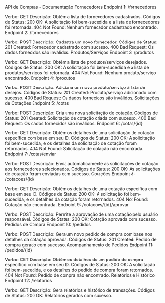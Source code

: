 API de Compras - Documentação
Fornecedores
Endpoint 1: /fornecedores

Verbo: GET
Descrição: Obtém a lista de fornecedores cadastrados.
Códigos de Status:
200 OK: A solicitação foi bem-sucedida e a lista de fornecedores foi retornada.
404 Not Found: Nenhum fornecedor cadastrado encontrado.
Endpoint 2: /fornecedores

Verbo: POST
Descrição: Cadastra um novo fornecedor.
Códigos de Status:
201 Created: Fornecedor cadastrado com sucesso.
400 Bad Request: Os dados fornecidos são inválidos.
Produtos/Serviços
Endpoint 3: /produtos

Verbo: GET
Descrição: Obtém a lista de produtos/serviços desejados.
Códigos de Status:
200 OK: A solicitação foi bem-sucedida e a lista de produtos/serviços foi retornada.
404 Not Found: Nenhum produto/serviço encontrado.
Endpoint 4: /produtos

Verbo: POST
Descrição: Adiciona um novo produto/serviço à lista de desejos.
Códigos de Status:
201 Created: Produto/serviço adicionado com sucesso.
400 Bad Request: Os dados fornecidos são inválidos.
Solicitações de Cotações
Endpoint 5: /cotas

Verbo: POST
Descrição: Cria uma nova solicitação de cotação.
Códigos de Status:
201 Created: Solicitação de cotação criada com sucesso.
400 Bad Request: Os dados fornecidos são inválidos.
Endpoint 6: /cotas/{id}

Verbo: GET
Descrição: Obtém os detalhes de uma solicitação de cotação específica com base em seu ID.
Códigos de Status:
200 OK: A solicitação foi bem-sucedida, e os detalhes da solicitação de cotação foram retornados.
404 Not Found: Solicitação de cotação não encontrada.
Endpoint 7: /cotas/enviar

Verbo: POST
Descrição: Envia automaticamente as solicitações de cotação aos fornecedores selecionados.
Códigos de Status:
200 OK: As solicitações de cotação foram enviadas com sucesso.
Cotações
Endpoint 8: /cotacoes/{id}

Verbo: GET
Descrição: Obtém os detalhes de uma cotação específica com base em seu ID.
Códigos de Status:
200 OK: A solicitação foi bem-sucedida, e os detalhes da cotação foram retornados.
404 Not Found: Cotação não encontrada.
Endpoint 9: /cotacoes/{id}/aprovar

Verbo: POST
Descrição: Permite a aprovação de uma cotação pelo usuário responsável.
Códigos de Status:
200 OK: Cotação aprovada com sucesso.
Pedidos de Compra
Endpoint 10: /pedidos

Verbo: POST
Descrição: Gera um novo pedido de compra com base nos detalhes da cotação aprovada.
Códigos de Status:
201 Created: Pedido de compra gerado com sucesso.
Acompanhamento de Pedidos
Endpoint 11: /pedidos/{id}

Verbo: GET
Descrição: Obtém os detalhes de um pedido de compra específico com base em seu ID.
Códigos de Status:
200 OK: A solicitação foi bem-sucedida, e os detalhes do pedido de compra foram retornados.
404 Not Found: Pedido de compra não encontrado.
Relatórios e Histórico
Endpoint 12: /relatorios

Verbo: GET
Descrição: Gera relatórios e histórico de transações.
Códigos de Status:
200 OK: Relatórios gerados com sucesso.
